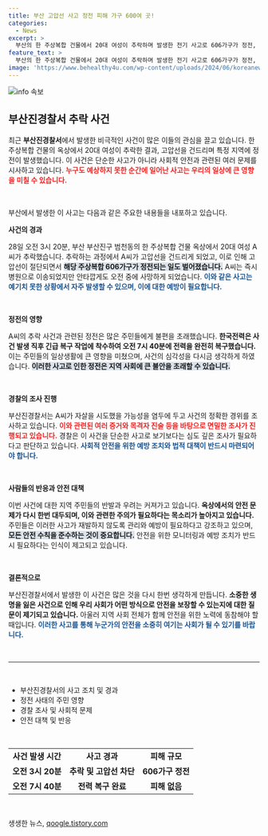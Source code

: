 ```yaml
---
title: 부산 고압선 사고 정전 피해 가구 600여 곳!
categories:
  - News
excerpt: >
  부산의 한 주상복합 건물에서 20대 여성이 추락하며 발생한 전기 사고로 606가구가 정전, 이 여자는 결국 숨졌습니다. 경찰은 A씨가 자살로 추정하고 조사 중입니다.
feature_text: >
  부산의 한 주상복합 건물에서 20대 여성이 추락하며 발생한 전기 사고로 606가구가 정전, 이 여자는 결국 숨졌습니다. 경찰은 A씨가 자살로 추정하고 조사 중입니다.
image: 'https://www.behealthy4u.com/wp-content/uploads/2024/06/koreanews.jpg'
---
```


<p><img src="https://www.behealthy4u.com/wp-content/uploads/2024/06/koreanews.jpg" alt="info 속보" /></p>

<h2 data-ke-size="size26">부산진경찰서 추락 사건</h2>

<p data-ke-size="size16">최근 <b>부산진경찰서</b>에서 발생한 비극적인 사건이 많은 이들의 관심을 끌고 있습니다. 한 주상복합 건물의 옥상에서 20대 여성이 추락한 결과, 고압선을 건드리며 특정 지역에 정전이 발생했습니다. 이 사건은 단순한 사고가 아니라 사회적 안전과 관련된 여러 문제를 시사하고 있습니다. <b><span style="color: #ee2323;">누구도 예상하지 못한 순간에 일어난 사고는 우리의 일상에 큰 영향을 미칠 수 있습니다.</span></b></p>

<p data-ke-size="size16">&nbsp;</p>

<p>부산에서 발생한 이 사고는 다음과 같은 주요한 내용들을 내포하고 있습니다. </p>

<p><b>사건의 경과</b></p>

<p data-ke-size="size16">28일 오전 3시 20분, 부산 부산진구 범천동의 한 주상복합 건물 옥상에서 20대 여성 A씨가 추락했습니다. 추락하는 과정에서 A씨가 고압선을 건드리게 되었고, 이로 인해 고압선이 절단되면서 <b><span style="background-color: #21538527;">해당 주상복합 606가구가 정전되는 일도 벌어졌습니다.</span></b> A씨는 즉시 병원으로 이송되었지만 안타깝게도 오전 중에 사망하게 되었습니다. <b><span style="color: #1a5490;">이와 같은 사고는 예기치 못한 상황에서 자주 발생할 수 있으며, 이에 대한 예방이 필요합니다.</span></b></p>

<p data-ke-size="size16">&nbsp;</p>

<p><b>정전의 영향</b></p>

<p data-ke-size="size16">A씨의 추락 사건과 관련된 정전은 많은 주민들에게 불편을 초래했습니다. <b>한국전력은 사건 발생 직후 긴급 복구 작업에 착수하여 오전 7시 40분에 전력을 완전히 복구했습니다.</b> 이는 주민들의 일상생활에 큰 영향을 미쳤으며, 사건의 심각성을 다시금 생각하게 하였습니다. <b><span style="background-color: #21538527;">이러한 사고로 인한 정전은 지역 사회에 큰 불안을 초래할 수 있습니다.</span></b></p>

<p data-ke-size="size16">&nbsp;</p>

<p><b>경찰의 조사 진행</b></p>

<p data-ke-size="size16">부산진경찰서는 A씨가 자살을 시도했을 가능성을 염두에 두고 사건의 정확한 경위를 조사하고 있습니다. <b><span style="color: #ee2323;">이와 관련된 여러 증거와 목격자 진술 등을 바탕으로 면밀한 조사가 진행되고 있습니다.</span></b> 경찰은 이 사건을 단순한 사고로 보기보다는 심도 깊은 조사가 필요하다고 판단하고 있습니다. <b><span style="color: #1a5490;">사회적 안전을 위한 예방 조치와 법적 대책이 반드시 마련되어야 합니다.</span></b></p>

<p data-ke-size="size16">&nbsp;</p>

<p><b>사람들의 반응과 안전 대책</b></p>

<p data-ke-size="size16">이번 사건에 대한 지역 주민들의 반발과 우려는 커져가고 있습니다. <b>옥상에서의 안전 문제가 다시 한번 대두되며, 이와 관련한 주의가 필요하다는 목소리가 높아지고 있습니다.</b> 주민들은 이러한 사고가 재발하지 않도록 관리와 예방이 필요하다고 강조하고 있으며, <b><span style="background-color: #21538527;">모든 안전 수칙을 준수하는 것이 중요합니다.</span></b> 안전을 위한 모니터링과 예방 조치가 반드시 필요하다는 인식이 제고되고 있습니다.</p>

<p data-ke-size="size16">&nbsp;</p>

<p><b>결론적으로</b></p>

<p data-ke-size="size16">부산진경찰서에서 발생한 이 사건은 많은 것을 다시 한번 생각하게 만듭니다. <b>소중한 생명을 잃은 사건으로 인해 우리 사회가 어떤 방식으로 안전을 보장할 수 있는지에 대한 질문이 제기되고 있습니다.</b> 아울러 지역 사회 전체가 함께 안전을 위한 노력에 동참해야 할 때입니다. <b><span style="color: #1a5490;">이러한 사고를 통해 누군가의 안전을 소중히 여기는 사회가 될 수 있기를 바랍니다.</span></b></p>

<p data-ke-size="size16">&nbsp;</p>

<hr>

<p data-ke-size="size16">&nbsp;</p>

<ul>
    <li>부산진경찰서의 사고 조치 및 경과</li>
    <li>정전 사태의 주민 영향</li>
    <li>경찰 조사 및 사회적 문제</li>
    <li>안전 대책 및 반응</li>
</ul>

<p data-ke-size="size16">&nbsp;</p>

<table>
    <tr>
        <td style="text-align: center; height: 17px;"><b>사건 발생 시간</b></td>
        <td style="text-align: center; height: 17px;"><b>사고 경과</b></td>
        <td style="text-align: center; height: 17px;"><b>피해 규모</b></td>
    </tr>
    <tr>
        <td style="text-align: center; height: 17px;"><b>오전 3시 20분</b></td>
        <td style="text-align: center; height: 17px;"><b>추락 및 고압선 차단</b></td>
        <td style="text-align: center; height: 17px;"><b>606가구 정전</b></td>
    </tr>
    <tr>
        <td style="text-align: center; height: 17px;"><b>오전 7시 40분</b></td>
        <td style="text-align: center; height: 17px;"><b>전력 복구 완료</b></td>
        <td style="text-align: center; height: 17px;"><b>피해 없음</b></td>
    </tr>
</table>

<p data-ke-size="size16">&nbsp;</p>
생생한 뉴스, <a href="https://qoogle.tistory.com" rel="dofollow">qoogle.tistory.com</a>


